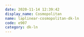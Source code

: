 ```yaml
---
date: 2020-11-14 12:39:42
display_name: Cosmopolitan
name: laplinear-cosmopolitan-dk-ln
code: e907
category: dk-ln
---
```


